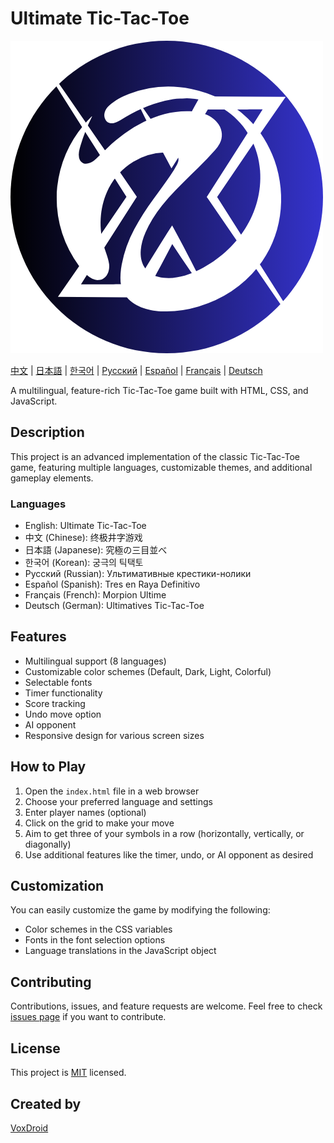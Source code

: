 # Ultimate Tic-Tac-Toe

<img src="https://raw.githubusercontent.com/VoxDroid/Ultimate-Tic-Tac-Toe/refs/heads/main/assets/logo/UT.png" width="500" height="500">

[中文](README/README_zh.md) | [日本語](README/README_jp.md) | [한국어](README/README_kr.md) | [Русский](README/README_ru.md) | [Español](README/README_es.md) | [Français](README/README_fr.md) | [Deutsch](README/README_de.md)

A multilingual, feature-rich Tic-Tac-Toe game built with HTML, CSS, and JavaScript.

## Description

This project is an advanced implementation of the classic Tic-Tac-Toe game, featuring multiple languages, customizable themes, and additional gameplay elements.

### Languages

- English: Ultimate Tic-Tac-Toe
- 中文 (Chinese): 终极井字游戏
- 日本語 (Japanese): 究極の三目並べ
- 한국어 (Korean): 궁극의 틱택토
- Русский (Russian): Ультимативные крестики-нолики
- Español (Spanish): Tres en Raya Definitivo
- Français (French): Morpion Ultime
- Deutsch (German): Ultimatives Tic-Tac-Toe

## Features

- Multilingual support (8 languages)
- Customizable color schemes (Default, Dark, Light, Colorful)
- Selectable fonts
- Timer functionality
- Score tracking
- Undo move option
- AI opponent
- Responsive design for various screen sizes

## How to Play

1. Open the `index.html` file in a web browser
2. Choose your preferred language and settings
3. Enter player names (optional)
4. Click on the grid to make your move
5. Aim to get three of your symbols in a row (horizontally, vertically, or diagonally)
6. Use additional features like the timer, undo, or AI opponent as desired

## Customization

You can easily customize the game by modifying the following:

- Color schemes in the CSS variables
- Fonts in the font selection options
- Language translations in the JavaScript object

## Contributing

Contributions, issues, and feature requests are welcome. Feel free to check [issues page](https://github.com/VoxDroid/Ultimate-Tic-Tac-Toe/issues) if you want to contribute.

## License

This project is [MIT](https://github.com/VoxDroid/Ultimate-Tic-Tac-Toe/blob/main/LICENSE) licensed.

## Created by

[VoxDroid](https://github.com/voxdroid)
